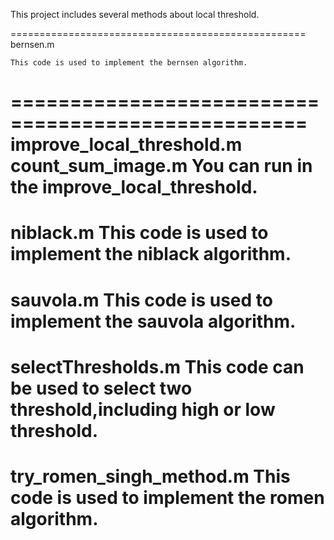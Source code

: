 This project includes several methods about local threshold.

===================================================
bernsen.m
           
    This code is used to implement the bernsen algorithm.
===================================================
improve_local_threshold.m
count_sum_image.m
       You can run in the improve_local_threshold.
===================================================
niblack.m
    This code is used to implement the niblack algorithm.
===================================================
sauvola.m
   This code is used to implement the sauvola algorithm.
===================================================
selectThresholds.m
   This code can be used to select two threshold,including high or low threshold.
===================================================
try_romen_singh_method.m
    This code is used to implement the romen algorithm.
===================================================